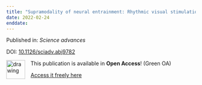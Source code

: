 ```yaml
---
title: "Supramodality of neural entrainment: Rhythmic visual stimulation causally enhances auditory working memory performance."
date: 2022-02-24
enddate:
---
```


Published in: *Science advances*

DOI: [10.1126/sciadv.abj9782](https://doi.org/10.1126/sciadv.abj9782)

<img src="https://upload.wikimedia.org/wikipedia/commons/thumb/9/90/Open_Access_logo_PLoS_white_green.svg/576px-Open_Access_logo_PLoS_white_green.svg.png" alt="drawing" width="50" align="left"/> &nbsp;&nbsp;&nbsp;This publication is available in **Open Access**! (Green OA)

&nbsp;&nbsp;&nbsp;<a href="https://www.ncbi.nlm.nih.gov/pmc/articles/PMC8865801" download>Access it freely here</a>

